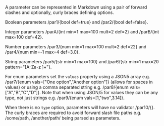 A parameter can be represented in Markdown using a pair of forward slashes and optionally, curly braces defining options.

Boolean parameters /par1/{bool def=true} and /par2/{bool def=false}.

Integer parameters /parA/{int min=1 max=100 mult=2 def=2} and /parB/{int max=100 def=42}.

Number parameters /par3/{num min=1 max=100 mult=2 def=22} and /par4/{num min=-1 max=4 def=3.0}.

String parameters /par5/{str min=1 max=100} and /par6/{str min=1 max=20 pattern="[A-Za-z ]+"}.

For enum parameters set the `values` property using a JSON5 array e.g. /par7/{enum vals=["One option","Another option"]} (allows for spaces in values) or using a comma separated string e.g. /par8/{enum vals=["A","B","C","D"]}. Note that when using JSON/5 for values they can be any type, not just strings e.g. /par9/{enum vals=[1,"two",3.14]}.

When there is no `type` option, parameters will have no validator /par10/{}. The curly braces are required to avoid forward slash file paths e.g. /some/path, /another/path/ being parsed as parameters.
